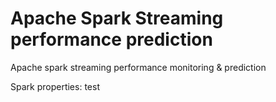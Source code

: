 # Apache Spark Streaming performance prediction

Apache spark streaming performance monitoring & prediction

Spark properties:
test